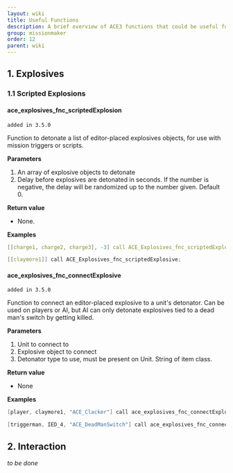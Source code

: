 ```yaml
---
layout: wiki
title: Useful Functions
description: A brief overview of ACE3 functions that could be useful for mission makers
group: missionmaker
order: 12
parent: wiki
---
```


## 1. Explosives
### 1.1 Scripted Explosions
#### ace_explosives_fnc_scriptedExplosion
`added in 3.5.0`

Function to detonate a list of editor-placed explosives objects, for use with mission triggers or scripts.

**Parameters**

1. An array of explosive objects to detonate
2. <Optional> Delay before explosives are detonated in seconds. If the number is negative, the delay will be randomized up to the number given. Default 0.

**Return value**

* None.

**Examples**

```c++
[[charge1, charge2, charge3], -3] call ACE_Explosives_fnc_scriptedExplosive;

[[claymore1]] call ACE_Explosives_fnc_scriptedExplosive;
```

#### ace_explosives_fnc_connectExplosive
`added in 3.5.0`

Function to connect an editor-placed explosive to a unit's detonator. Can be used on players or AI, but AI can only detonate explosives tied to a dead man's switch by getting killed.

**Parameters**

1. Unit to connect to
2. Explosive object to connect
3. Detonator type to use, must be present on Unit. String of item class.

**Return value**

* None

**Examples**

```c++
[player, claymore1, "ACE_Clacker"] call ace_explosives_fnc_connectExplosive

[triggerman, IED_4, "ACE_DeadManSwitch"] call ace_explosives_fnc_connectExplosive
```

## 2. Interaction
*to be done*
